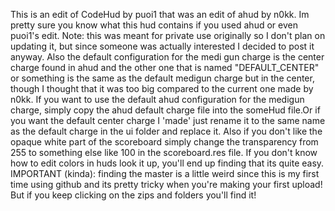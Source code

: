 This is an edit of CodeHud by puoi1 that was an edit of ahud by n0kk. Im pretty sure you know what this hud contains if you used ahud or even puoi1's edit. Note: this was meant for private use originally so I don't plan on updating it, but since someone was actually interested I decided to post it
anyway. Also the default configuration for the medi gun charge is the center charge found in ahud and the other one that is named "DEFAULT_CENTER" or something is the same as the default medigun charge but in the center, though I thought that it was too big compared to the current one made by n0kk. If you want
to use the default ahud configuration for the medigun charge, simply copy the ahud default charge file into the someHud file.Or if you want the default center charge I 'made' just rename it to the same name as the default charge in the ui folder and replace it. Also if you don't like the opaque white part of the scoreboard simply change the transparency from 255 to something else like 100 in the scoreboard.res file. If you don't know how to edit colors 
in huds look it up, you'll end up finding that its quite easy.
IMPORTANT (kinda): finding the master is a little weird since this is my first time using github and its pretty tricky when you're making your first upload! But if you keep clicking on the zips and folders you'll find it!
